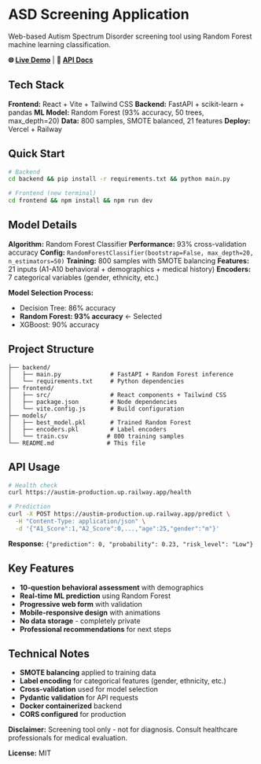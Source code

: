 # ASD Screening Application

Web-based Autism Spectrum Disorder screening tool using Random Forest machine learning classification.

**🌐 [Live Demo](https://austin-umber.vercel.app/)** | **📖 [API Docs](https://austim-production.up.railway.app/docs)**

## Tech Stack
**Frontend:** React + Vite + Tailwind CSS
**Backend:** FastAPI + scikit-learn + pandas
**ML Model:** Random Forest (93% accuracy, 50 trees, max_depth=20)
**Data:** 800 samples, SMOTE balanced, 21 features
**Deploy:** Vercel + Railway

## Quick Start
```bash
# Backend
cd backend && pip install -r requirements.txt && python main.py

# Frontend (new terminal)
cd frontend && npm install && npm run dev
```

## Model Details
**Algorithm:** Random Forest Classifier
**Performance:** 93% cross-validation accuracy
**Config:** `RandomForestClassifier(bootstrap=False, max_depth=20, n_estimators=50)`
**Training:** 800 samples with SMOTE balancing
**Features:** 21 inputs (A1-A10 behavioral + demographics + medical history)
**Encoders:** 7 categorical variables (gender, ethnicity, etc.)

**Model Selection Process:**
- Decision Tree: 86% accuracy
- **Random Forest: 93% accuracy** ← Selected
- XGBoost: 90% accuracy

## Project Structure
```
├── backend/
│   ├── main.py              # FastAPI + Random Forest inference
│   └── requirements.txt     # Python dependencies
├── frontend/
│   ├── src/                 # React components + Tailwind CSS
│   ├── package.json         # Node dependencies
│   └── vite.config.js       # Build configuration
├── models/
│   ├── best_model.pkl       # Trained Random Forest
│   ├── encoders.pkl         # Label encoders
│   └── train.csv           # 800 training samples
└── README.md               # This file
```

## API Usage
```bash
# Health check
curl https://austim-production.up.railway.app/health

# Prediction
curl -X POST https://austim-production.up.railway.app/predict \
  -H "Content-Type: application/json" \
  -d '{"A1_Score":1,"A2_Score":0,...,"age":25,"gender":"m"}'
```

**Response:** `{"prediction": 0, "probability": 0.23, "risk_level": "Low"}`

## Key Features
- **10-question behavioral assessment** with demographics
- **Real-time ML prediction** using Random Forest
- **Progressive web form** with validation
- **Mobile-responsive design** with animations
- **No data storage** - completely private
- **Professional recommendations** for next steps

## Technical Notes
- **SMOTE balancing** applied to training data
- **Label encoding** for categorical features (gender, ethnicity, etc.)
- **Cross-validation** used for model selection
- **Pydantic validation** for API requests
- **Docker containerized** backend
- **CORS configured** for production

**Disclaimer:** Screening tool only - not for diagnosis. Consult healthcare professionals for medical evaluation.

**License:** MIT
